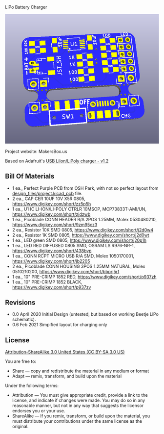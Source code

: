 LiPo Battery Charger

![LiPo](project.png) 

Project website: MakersBox.us

Based on Adafruit's [USB LiIon/LiPoly charger - v1.2](https://learn.adafruit.com/li-ion-and-lipoly-batteries/downloads)


Bill Of Materials
----------------
- 1 ea., Perfect Purple PCB from OSH Park, with not so perfect layout from [design_files/project.kicad_pcb](project.kicad_pcb) file.
- 2 ea., CAP CER 10UF 10V X5R 0805, https://www.digikey.com/short/zz5p5h
- 1 ea., U1 IC LI-ION/LI-POLY CTRLR 10MSOP, MCP73833T-AMI/UN, https://www.digikey.com/short/zjdzwb
- 1 ea., Picoblade CONN HEADER R/A 2POS 1.25MM, Molex 0530480210, https://www.digikey.com/short/9zm95cz3
- 2 ea., Resistor 10K SMD 0805, https://www.digikey.com/short/j2d0w4
- 2 ea., Resistor 1K SMD 0805, https://www.digikey.com/short/j2d0wt
- 1 ea., LED green SMD 0805, https://www.digikey.com/short/j20p1h
- 1 ea., LED RED DIFFUSED 0805 SMD,  OSRAM LS R976-NR-1, https://www.digikey.com/short/438bvp
- 1 ea., CONN RCPT MICRO USB R/A SMD, Molex 1050170001, https://www.digikey.com/short/jb2205
- 2 ea., Picoblade CONN HOUSING 3POS 1.25MM NATURAL, Molex 0510210200, https://www.digikey.com/short/bbprj5rf
- 1 ea., 10" PRE-CRIMP 1852 RED, https://www.digikey.com/short/p937zh
- 1 ea., 10" PRE-CRIMP 1852 BLACK, https://www.digikey.com/short/p937zv


Revisions
------------------
- 0.0 April 2020 Initial Design (untested, but based on working Beetje LiPo schematic).
- 0.6 Feb 2021 Simplfied layout for charging only


License
----------------
[Attribution-ShareAlike 3.0 United States (CC BY-SA 3.0 US)](https://creativecommons.org/licenses/by-sa/3.0/us/)

You are free to:

- Share — copy and redistribute the material in any medium or format
- Adapt — remix, transform, and build upon the material

Under the following terms:

- Attribution — You must give appropriate credit, provide a link to the license, and indicate if changes were made. You may do so in any reasonable manner, but not in any way that suggests the licensor endorses you or your use.
- ShareAlike — If you remix, transform, or build upon the material, you must distribute your contributions under the same license as the original.
